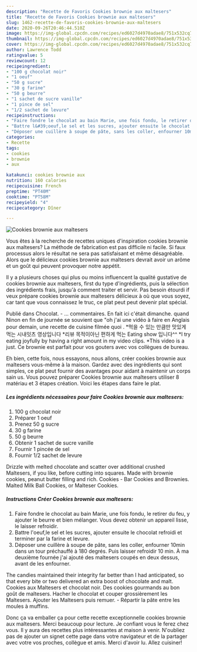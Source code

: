 ```yaml
---
description: "Recette de Favoris Cookies brownie aux maltesers"
title: "Recette de Favoris Cookies brownie aux maltesers"
slug: 1462-recette-de-favoris-cookies-brownie-aux-maltesers
date: 2020-09-26T20:46:44.510Z
image: https://img-global.cpcdn.com/recipes/ed6027d4970adae8/751x532cq70/cookies-brownie-aux-maltesers-photo-principale-de-la-recette.jpg
thumbnail: https://img-global.cpcdn.com/recipes/ed6027d4970adae8/751x532cq70/cookies-brownie-aux-maltesers-photo-principale-de-la-recette.jpg
cover: https://img-global.cpcdn.com/recipes/ed6027d4970adae8/751x532cq70/cookies-brownie-aux-maltesers-photo-principale-de-la-recette.jpg
author: Lawrence Todd
ratingvalue: 5
reviewcount: 12
recipeingredient:
- "100 g chocolat noir"
- "1 oeuf"
- "50 g sucre"
- "30 g farine"
- "50 g beurre"
- "1 sachet de sucre vanille"
- "1 pince de sel"
- "1/2 sachet de levure"
recipeinstructions:
- "Faire fondre le chocolat au bain Marie, une fois fondu, le retirer du feu, y ajouter le beurre et bien mélanger. Vous devez obtenir un appareil lisse, le laisser refroidir."
- "Battre l&#39;oeuf,le sel et les sucres, ajouter ensuite le chocolat refroidi et terminer par la farine et levure."
- "Déposer une cuillère à soupe de pâte, sans les coller, enfourner 10min dans un tour préchauffé à 180 degrés. Puis laisser refroidir 10 min. À ma deuxième fournée j&#39;ai ajouté des maltesers coupés en deux dessus, avant de les enfourner."
categories:
- Recette
tags:
- cookies
- brownie
- aux

katakunci: cookies brownie aux 
nutrition: 160 calories
recipecuisine: French
preptime: "PT40M"
cooktime: "PT58M"
recipeyield: "4"
recipecategory: Dîner

---
```



![Cookies brownie aux maltesers](https://img-global.cpcdn.com/recipes/ed6027d4970adae8/751x532cq70/cookies-brownie-aux-maltesers-photo-principale-de-la-recette.jpg)

Vous êtes à la recherche de recettes uniques d'inspiration cookies brownie aux maltesers? La méthode de fabrication est pas difficile ni facile. Si faux processus alors le résultat ne sera pas satisfaisant et même désagréable. Alors que le délicieux cookies brownie aux maltesers devrait avoir un arôme et un goût qui peuvent provoquer notre appétit.

Il y a plusieurs choses qui plus ou moins influencent la qualité gustative de cookies brownie aux maltesers, first du type d'ingrédients, puis la sélection des ingrédients frais, jusqu'à comment traiter et servir. Pas besoin étourdi if veux prépare cookies brownie aux maltesers délicieux à où que vous soyez, car tant que vous connaissez le truc, ce plat peut peut devenir plat spécial.

Publié dans Chocolat. - … commentaires. En fait ici c&#39;était dimanche. quand Ninon en fin de journée se souvient que &#34;oh j&#39;ai une vidéo à faire en Anglais pour demain, une recette de cuisine filmée quoi . *먹을 수 있는 만큼만 맛있게 먹는 시내잇츠 영상입니다 *리뷰 목적이아닌 편하게 먹는 Eating show 입니다^^ *I try eating joyfully by having a right amount in my video clips. *This video is a just. Ce brownie est parfait pour vos gouters avec vos collègues de bureau.


Eh bien, cette fois, nous essayons, nous allons, créer cookies brownie aux maltesers vous-même à la maison. Gardez avec des ingrédients qui sont simples, ce plat peut fournir des avantages pour aidant à maintenir un corps sain us. Vous pouvez préparer Cookies brownie aux maltesers utiliser 8 matériau et 3 étapes création. Voici les étapes dans faire le plat.

<!--inarticleads1-->

##### Les ingrédients nécessaires pour faire Cookies brownie aux maltesers:

1.  100 g chocolat noir
1. Préparer 1 oeuf
1. Prenez 50 g sucre
1.  30 g farine
1.  50 g beurre
1. Obtenir 1 sachet de sucre vanille
1. Fournir 1 pincée de sel
1. Fournir 1/2 sachet de levure


Drizzle with melted chocolate and scatter over additional crushed Maltesers, if you like, before cutting into squares. Made with brownie cookies, peanut butter filling and rich. Cookies - Bar Cookies and Brownies. Malted Milk Ball Cookies, or Malteser Cookies. 

<!--inarticleads2-->

##### Instructions Créer Cookies brownie aux maltesers:

1. Faire fondre le chocolat au bain Marie, une fois fondu, le retirer du feu, y ajouter le beurre et bien mélanger. Vous devez obtenir un appareil lisse, le laisser refroidir.
1. Battre l&#39;oeuf,le sel et les sucres, ajouter ensuite le chocolat refroidi et terminer par la farine et levure.
1. Déposer une cuillère à soupe de pâte, sans les coller, enfourner 10min dans un tour préchauffé à 180 degrés. Puis laisser refroidir 10 min. À ma deuxième fournée j&#39;ai ajouté des maltesers coupés en deux dessus, avant de les enfourner.


The candies maintained their integrity far better than I had anticipated, so that every bite or two delivered an extra boost of chocolate and malt. Cookies aux Maltesers et chocolat noir. Des cookies gourmands au bon goût de maltesers. Hacher le chocolat et couper grossièrement les Maltesers. Ajouter les Maltesers puis remuer. - Répartir la pâte entre les moules à muffins. 


Donc ça va emballer ça pour cette recette exceptionnelle cookies brownie aux maltesers. Merci beaucoup pour lecture. Je confiant vous le ferez chez vous. Il y aura des recettes plus  intéressantes at maison à venir. N'oubliez pas de ajouter un signet cette page dans votre navigateur et de la partager avec votre vos proches, collègue et amis. Merci d'avoir lu. Allez cuisiner!
